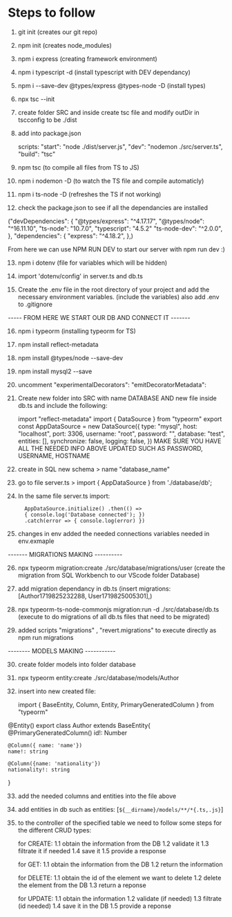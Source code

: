 # Steps to follow

1.  git init (creates our git repo)

2.  npm init (creates node_modules)

3.  npm i express (creating framework environment)

4.  npm i typescript -d (install typescript with DEV dependancy)

5.  npm i --save-dev @types/express @types-node -D (install types)

6.  npx tsc --init

7.  create folder SRC and inside create tsc file and modify outDir in tscconfig to be ./dist

8.  add into package.json

    scripts:
    "start": "node ./dist/server.js",
    "dev": "nodemon ./src/server.ts",
    "build": "tsc"

9.  npm tsc (to compile all files from TS to JS)

10. npm i nodemon -D (to watch the TS file and compile automaticly)

11. npm i ts-node -D (refreshes the TS if not working)

12. check the package.json to see if all the dependancies are installed

("devDependencies":
{ "@types/express": "^4.17.17",
"@types/node": "^16.11.10",
"ts-node": "10.7.0",
"typescript": "4.5.2"
"ts-node-dev": "^2.0.0", },
"dependencies": {
"express": "^4.18.2",
},)

From here we can use NPM RUN DEV to start our server with npm run dev :)

13. npm i dotenv (file for variables which will be hidden)

14. import 'dotenv/config' in server.ts and db.ts

15. Create the .env file in the root directory of your project and add the necessary environment variables. (include the variables) also add .env to .gitignore

----- FROM HERE WE START OUR DB AND CONNECT IT -------

16. npm i typeorm (installing typeorm for TS)

17. npm install reflect-metadata

18. npm install @types/node --save-dev

19. npm install mysql2 --save

20. uncomment "experimentalDecorators": "emitDecoratorMetadata":

21. Create new folder into SRC with name DATABASE AND new file inside db.ts and include the following:

    import "reflect-metadata" import { DataSource } from "typeorm" export const AppDataSource = new DataSource({ type: "mysql", host: "localhost", port: 3306, username: "root", password: "", database: "test", entities: [], synchronize: false, logging: false, }) MAKE SURE YOU HAVE ALL THE NEEDED INFO ABOVE UPDATED SUCH AS PASSWORD, USERNAME, HOSTNAME

22. create in SQL new schema > name "database_name"

23. go to file server.ts > import { AppDataSource } from './database/db';

24. In the same file server.ts import:

          AppDataSource.initialize() .then(() =>
          { console.log('Database connected'); })
          .catch(error => { console.log(error) })

25. changes in env added the needed connections variables needed in env.exmaple

------- MIGRATIONS MAKING ----------

26. npx typeorm migration:create ./src/database/migrations/user
    (create the migration from SQL Workbench to our VScode folder Database)

27. add migration dependancy in db.ts (insert migrations: [Author1719825232288, User1719825005301],)

28. npx typeorm-ts-node-commonjs migration:run -d ./src/database/db.ts (execute to do migrations of all db.ts files that need to be migrated)

29. added scripts "migrations" , "revert.migrations" to execute directly as npm run migrations

-------- MODELS MAKING -----------

30. create folder models into folder database

31. npx typeorm entity:create ./src/database/models/Author

32. insert into new created file:

    import { BaseEntity, Column, Entity, PrimaryGeneratedColumn } from "typeorm"

   @Entity()
   export class Author extends BaseEntity{
   @PrimaryGeneratedColumn()
   id!: Number

    @Column({ name: 'name'})
    name!: string

    @Column({name: 'nationality'})
    nationality!: string

   }

33. add the needed columns and entities into the file above

34. add entities in db such as entities: [`${__dirname}/models/**/*{.ts,.js}`]

35. to the controller of the specified table we need to follow some steps for the different CRUD types:


     for CREATE:
    1.1 obtain the information from the DB
    1.2 validate it
    1.3 filtrate it if needed
    1.4 save it 
    1.5 provide a response



    for GET:
    1.1 obtain the information from the DB
    1.2 return the information


    for DELETE:
    1.1 obtain the id of the element we want to delete
    1.2 delete the element from the DB
    1.3 return a reponse

    for UPDATE:
    1.1 obtain the information
    1.2 validate (if needed)
    1.3 filtrate (id needed)
    1.4 save it in the DB
    1.5 provide a reponse